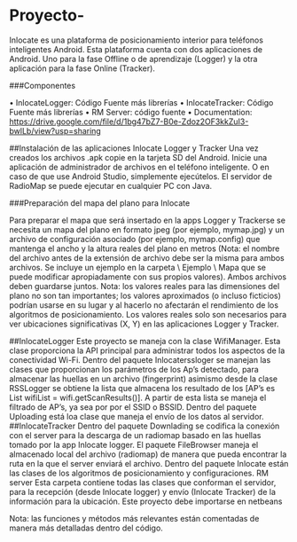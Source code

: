 # Proyecto-
Inlocate es una plataforma de posicionamiento interior para teléfonos inteligentes Android. Esta plataforma cuenta con dos aplicaciones de Android. Uno para la fase Offline o de aprendizaje (Logger) y la otra aplicación para la fase Online (Tracker).


###Componentes


•	InlocateLogger: Código Fuente más librerías
•	InlocateTracker: Código Fuente más librerías 
•	RM Server: código fuente 
•	Documentation: https://drive.google.com/file/d/1bg47bZ7-B0e-Zdoz2OF3kkZuI3-bwlLb/view?usp=sharing

##Instalación de las aplicaciones Inlocate Logger y Tracker
Una vez creados  los archivos .apk  copie en la tarjeta SD del Android. Inicie una aplicación de administrador de archivos en el teléfono inteligente. O en caso de que use Android Studio, simplemente ejecútelos.
El servidor de RadioMap se puede ejecutar en cualquier PC con Java.

###Preparación del mapa del plano para Inlocate

Para preparar el mapa que será insertado en la apps Logger y Trackerse se necesita  un mapa del plano en formato jpeg (por ejemplo, mymap.jpg) y un archivo de configuración asociado (por ejemplo, mymap.config) que mantenga el ancho y la altura reales del plano en metros (Nota: el nombre del archivo antes de la extensión de archivo debe ser la misma para ambos archivos. Se incluye un ejemplo en la carpeta \ Ejemplo \ Mapa que se puede modificar apropiadamente con sus propios valores). Ambos archivos deben guardarse juntos.
Nota: los valores reales para las dimensiones del plano no son tan importantes; los valores aproximados (o incluso ficticios) podrían usarse en su lugar y al hacerlo no afectarán el rendimiento de los algoritmos de posicionamiento. Los valores reales solo son necesarios para ver ubicaciones significativas (X, Y) en las aplicaciones Logger y Tracker.

##InlocateLogger
Este proyecto se maneja con la clase WifiManager. Esta clase proporciona la API principal para administrar todos los aspectos de la conectividad Wi-Fi.
Dentro del paquete Inlocaterssloger se manejan las clases que proporcionan los parámetros de los Ap’s detectado, para almacenar las huellas en un archivo (fingerprint) asimismo desde la clase RSSLogger  se obtiene la lista que almacena los resultado de los [AP’s es  List<ScanResult> wifiList = wifi.getScanResults()]. A partir de esta lista se maneja el filtrado de AP’s, ya sea por por el SSID o BSSID.
Dentro del paquete Uploading está loa clase que maneja el envío de los datos al servidor.
##InlocateTracker
Dentro del paquete Downlading se codifica la conexión con el server para la descarga de un radiomap basado en las huellas tomado por la app Inlocate logger.
El paquete FileBrowser maneja el almacenado local del archivo (radiomap) de manera que pueda encontrar la ruta en la que el server enviará el archivo.
Dentro del paquete Inlocate están las clases de los algoritmos de posicionamiento y configuraciones.
RM server
Esta carpeta contiene todas las clases que conforman el servidor, para la recepción (desde Inlocate logger)  y envío (Inlocate Tracker) de la información para la ubicación. Este proyecto debe importarse en netbeans



Nota: las funciones y métodos más relevantes están comentadas de manera más detalladas dentro del código.



